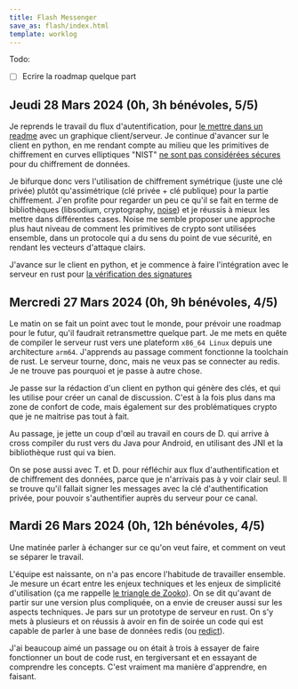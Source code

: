 ```yaml
---
title: Flash Messenger
save_as: flash/index.html
template: worklog
---
```


Todo:

- [ ] Ecrire la roadmap quelque part

## Jeudi 28 Mars 2024 (0h, 3h bénévoles, 5/5)

Je reprends le travail du flux d'autentification, pour [le mettre dans un readme](https://gitlab.com/flashmessenger/flashmessenger-server/#authentication-flow) avec un graphique client/serveur.
Je continue d'avancer sur le client en python, en me rendant compte au milieu que les primitives de chiffrement en curves elliptiques "NIST" [ne sont pas considérées sécures](https://safecurves.cr.yp.to/) pour du chiffrement de données.

Je bifurque donc vers l'utilisation de chiffrement symétrique (juste une clé privée) plutôt qu'assimétrique (clé privée + clé publique) pour la partie chiffrement. J'en profite pour regarder un peu ce qu'il se fait en terme de bibliothèques (libsodium, cryptography, [noise](https://noiseprotocol.org/noise.html)) et je réussis à mieux les mettre dans différentes cases. Noise me semble proposer une approche plus haut niveau de comment les primitives de crypto sont utilisées ensemble, dans un protocole qui a du sens du point de vue sécurité, en rendant les vecteurs d'attaque clairs.

J'avance sur le client en python, et je commence à faire l'intégration avec le serveur en rust pour [la vérification des signatures](https://docs.rs/ring/latest/ring/signature/index.html)

## Mercredi 27 Mars 2024 (0h, 9h bénévoles, 4/5)

Le matin on se fait un point avec tout le monde, pour prévoir une roadmap pour le futur, qu'il faudrait retransmettre quelque part.
Je me mets en quête de compiler le serveur rust vers une plateform `x86_64 Linux` depuis une architecture `arm64`. J'apprends au passage comment fonctionne la toolchain de rust.
Le serveur tourne, donc, mais ne veux pas se connecter au redis. Je ne trouve pas pourquoi et je passe à autre chose.

Je passe sur la rédaction d'un client en python qui génère des clés, et qui les utilise pour créer un canal de discussion. C'est à la fois plus dans ma zone de confort de code, mais également sur des problématiques crypto que je ne maitrise pas tout à fait.

Au passage, je jette un coup d'œil au travail en cours de D. qui arrive à cross compiler du rust vers du Java pour Android, en utilisant des JNI et la bibliothèque rust qui va bien.

On se pose aussi avec T. et D. pour réfléchir aux flux d'authentification et de chiffrement des données, parce que je n'arrivais pas à y voir clair seul. Il se trouve qu'il fallait signer les messages avec la clé d'authentification privée, pour pouvoir s'authentifier auprès du serveur pour ce canal.

## Mardi 26 Mars 2024 (0h, 12h bénévoles, 4/5)

Une matinée parler à échanger sur ce qu'on veut faire, et comment on veut se séparer le travail.

L'équipe est naissante, on n'a pas encore l'habitude de travailler ensemble. Je mesure un écart entre les enjeux techniques et les enjeux de simplicité d'utilisation (ça me rappelle [le triangle de Zooko](https://fr.wikipedia.org/wiki/Triangle_de_Zooko)). On se dit qu'avant de partir sur une version plus compliquée, on a envie de creuser aussi sur les aspects techniques.
Je pars sur un prototype de serveur en rust. On s'y mets à plusieurs et on réussis à avoir en fin de soirée un code qui est capable de parler à une base de données redis (ou [redict](https://codeberg.org/redict/redict/)).

J'ai beaucoup aimé un passage ou on était à trois à essayer de faire fonctionner un bout de code rust, en tergiversant et en essayant de comprendre les concepts. C'est vraiment ma manière d'apprendre, en faisant.


